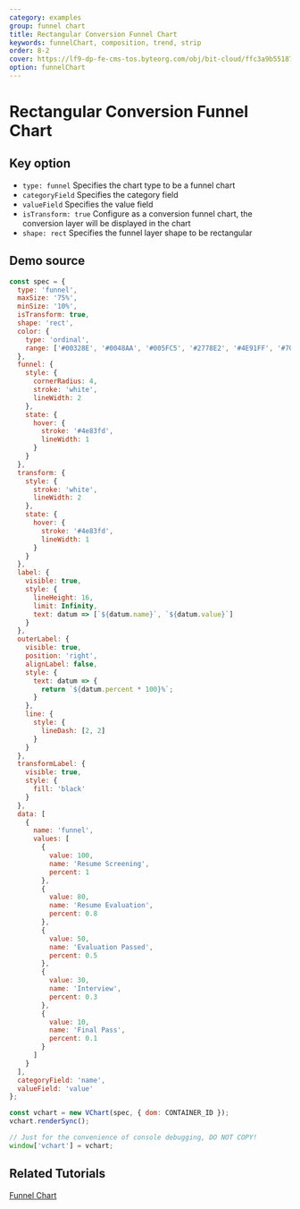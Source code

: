 ```yaml
---
category: examples
group: funnel chart
title: Rectangular Conversion Funnel Chart
keywords: funnelChart, composition, trend, strip
order: 8-2
cover: https://lf9-dp-fe-cms-tos.byteorg.com/obj/bit-cloud/ffc3a9b5518762d274121ff04.png
option: funnelChart
---
```


# Rectangular Conversion Funnel Chart

## Key option

- `type: funnel` Specifies the chart type to be a funnel chart
- `categoryField` Specifies the category field
- `valueField` Specifies the value field
- `isTransform: true` Configure as a conversion funnel chart, the conversion layer will be displayed in the chart
- `shape: rect` Specifies the funnel layer shape to be rectangular

## Demo source

```javascript livedemo
const spec = {
  type: 'funnel',
  maxSize: '75%',
  minSize: '10%',
  isTransform: true,
  shape: 'rect',
  color: {
    type: 'ordinal',
    range: ['#00328E', '#0048AA', '#005FC5', '#2778E2', '#4E91FF', '#70ABFF', '#8FC7FF', '#AEE2FF']
  },
  funnel: {
    style: {
      cornerRadius: 4,
      stroke: 'white',
      lineWidth: 2
    },
    state: {
      hover: {
        stroke: '#4e83fd',
        lineWidth: 1
      }
    }
  },
  transform: {
    style: {
      stroke: 'white',
      lineWidth: 2
    },
    state: {
      hover: {
        stroke: '#4e83fd',
        lineWidth: 1
      }
    }
  },
  label: {
    visible: true,
    style: {
      lineHeight: 16,
      limit: Infinity,
      text: datum => [`${datum.name}`, `${datum.value}`]
    }
  },
  outerLabel: {
    visible: true,
    position: 'right',
    alignLabel: false,
    style: {
      text: datum => {
        return `${datum.percent * 100}%`;
      }
    },
    line: {
      style: {
        lineDash: [2, 2]
      }
    }
  },
  transformLabel: {
    visible: true,
    style: {
      fill: 'black'
    }
  },
  data: [
    {
      name: 'funnel',
      values: [
        {
          value: 100,
          name: 'Resume Screening',
          percent: 1
        },
        {
          value: 80,
          name: 'Resume Evaluation',
          percent: 0.8
        },
        {
          value: 50,
          name: 'Evaluation Passed',
          percent: 0.5
        },
        {
          value: 30,
          name: 'Interview',
          percent: 0.3
        },
        {
          value: 10,
          name: 'Final Pass',
          percent: 0.1
        }
      ]
    }
  ],
  categoryField: 'name',
  valueField: 'value'
};

const vchart = new VChart(spec, { dom: CONTAINER_ID });
vchart.renderSync();

// Just for the convenience of console debugging, DO NOT COPY!
window['vchart'] = vchart;
```

## Related Tutorials

[Funnel Chart](link)
